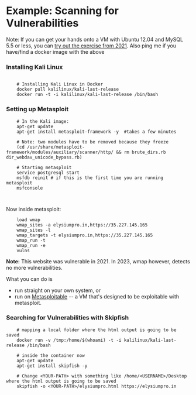 # Example: Scanning for Vulnerabilities

Note: If you can get your hands onto a VM with Ubuntu 12.04 and MySQL 5.5 or less, you can [try out the exercise from 2021](EXPLOIT_AGAINST_OLD_MYSQL.md). Also ping me if you have/find a docker image with the above 



### Installing Kali Linux

```

    # Installing Kali Linux in Docker
    docker pull kalilinux/kali-last-release
    docker run -t -i kalilinux/kali-last-release /bin/bash
```

### Setting up Metasploit

```
    # In the Kali image:
    apt-get update 
    apt-get install metasploit-framework -y  #takes a few minutes
    
    # Note: two modules have to be removed because they freeze
    (cd /usr/share/metasploit-framework/modules/auxiliary/scanner/http/ && rm brute_dirs.rb dir_webdav_unicode_bypass.rb)

    # Starting metasploit
    service postgresql start
    msfdb reinit # if this is the first time you are running metasploit
    msfconsole
    
    
```

Now inside metasploit:

```
    load wmap
    wmap_sites -a elysiumpro.in,https://35.227.145.165
    wmap_sites -l
    wmap_targets -t elysiumpro.in,https://35.227.145.165
    wmap_run -t
    wmap_run -e
    vulns
```

**Note:** This website was vulnerable in 2021. In 2023, wmap however, detects no more vulnerabilities. 

What you can do is

- run straight on your own system, or 
- run on [Metasploitable](https://sourceforge.net/projects/metasploitable/) -- a VM that's designed to be exploitable with metasploit.



### Searching for Vulnerabilities with Skipfish
```
    # mapping a local folder where the html output is going to be saved
    docker run -v /tmp:/home/$(whoami) -t -i kalilinux/kali-last-release /bin/bash

    # inside the container now
    apt-get update
    apt-get install skipfish -y
    
    # Change <YOUR-PATH> with something like /home/<USERNAME>/Desktop where the html output is going to be saved
    skipfish -o <YOUR-PATH>/elysiumpro.html https://elysiumpro.in
 ```
